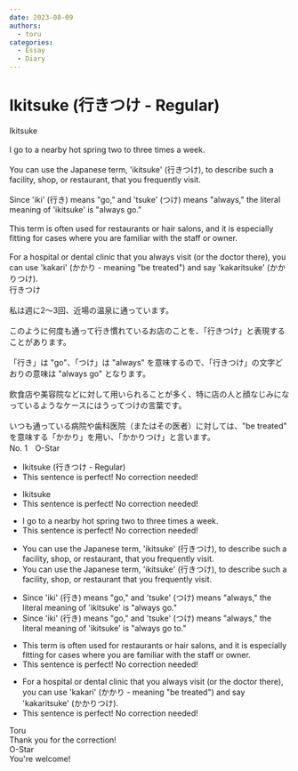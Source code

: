 ```yaml
---
date: 2023-08-09
authors:
  - toru
categories:
  - Essay
  - Diary
---
```


<h1 id="subject_show">Ikitsuke (行きつけ - Regular)</h1>
<div class="date" hidden>Aug 9, 2023 09:24</div>
<div id="post"><div id="body_show_ori">
Ikitsuke<br/><br/>I go to a nearby hot spring two to three times a week.<br/><br/>You can use the Japanese term, 'ikitsuke' (行きつけ), to describe such a facility, shop, or restaurant, that you frequently visit.<br/><br/>Since 'iki' (行き) means "go," and 'tsuke' (つけ) means "always," the literal meaning of 'ikitsuke' is "always go."<br/><br/>This term is often used for restaurants or hair salons, and it is especially fitting for cases where you are familiar with the staff or owner.<br/><br/>For a hospital or dental clinic that you always visit (or the doctor there), you can use 'kakari' (かかり - meaning "be treated") and say 'kakaritsuke' (かかりつけ).
</div></div>

<!-- more -->

<div id="post_ja"><div id="body_show_mo">
行きつけ<br/><br/>私は週に2～3回、近場の温泉に通っています。<br/><br/>このように何度も通って行き慣れているお店のことを、「行きつけ」と表現することがあります。<br/><br/>「行き」は "go"、「つけ」は "always" を意味するので、「行きつけ」の文字どおりの意味は "always go" となります。 <br/><br/>飲食店や美容院などに対して用いられることが多く、特に店の人と顔なじみになっているようなケースにはうってつけの言葉です。<br/><br/>いつも通っている病院や歯科医院（またはその医者）に対しては、"be treated" を意味する「かかり」を用い、「かかりつけ」と言います。
</div></div>
<div id="block"><div class="first_name"> No. 1　<span class="just_name">O-Star</span></div><div id="block2">
<ul class="correction_field">
<li class="incorrect">Ikitsuke (行きつけ - Regular)</li>
<li class="corrected perfect">This sentence is perfect! No correction needed!</li>
</ul>
<ul class="correction_field">
<li class="incorrect">Ikitsuke</li>
<li class="corrected perfect">This sentence is perfect! No correction needed!</li>
</ul>
<ul class="correction_field">
<li class="incorrect">I go to a nearby hot spring two to three times a week.</li>
<li class="corrected perfect">This sentence is perfect! No correction needed!</li>
</ul>
<ul class="correction_field">
<li class="incorrect">You can use the Japanese term, 'ikitsuke' (行きつけ), to describe such a facility, shop, or restaurant, that you frequently visit.</li>
<li class="corrected correct">
You can use the Japanese term, 'ikitsuke' (行きつけ), to describe <span class="sline"><span class="f_red">such</span></span> a facility, shop, or restaurant<span class="f_bold"> that</span> you frequently visit.
</li>
</ul>
<ul class="correction_field">
<li class="incorrect">Since 'iki' (行き) means "go," and 'tsuke' (つけ) means "always," the literal meaning of 'ikitsuke' is "always go."</li>
<li class="corrected correct">
Since 'iki' (行き) means "go," and 'tsuke' (つけ) means "always," the literal meaning of 'ikitsuke' is "always go<span class="f_bold"><span class="f_gray"> to</span></span>."
</li>
</ul>
<ul class="correction_field">
<li class="incorrect">This term is often used for restaurants or hair salons, and it is especially fitting for cases where you are familiar with the staff or owner.</li>
<li class="corrected perfect">This sentence is perfect! No correction needed!</li>
</ul>
<ul class="correction_field">
<li class="incorrect">For a hospital or dental clinic that you always visit (or the doctor there), you can use 'kakari' (かかり - meaning "be treated") and say 'kakaritsuke' (かかりつけ).</li>
<li class="corrected perfect">This sentence is perfect! No correction needed!</li>
</ul>
</div><div class="name"><span class="just_name">Toru</span><br>
Thank you for the correction!
</div>
<div class="name"><span class="just_name">O-Star</span><br>
You're welcome!
</div>
</div>
